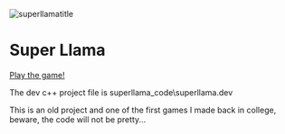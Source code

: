 ![superllamatitle](https://user-images.githubusercontent.com/3331628/76296892-4d98ed00-628d-11ea-9e16-3c235828f693.jpg)

Super Llama
===========
[Play the game!](https://github.com/remmyrcade/SuperLlama/releases)

The dev c++ project file is superllama_code\superllama.dev

This is an old project and one of the first games I made back in college, beware, the code will not be pretty...
